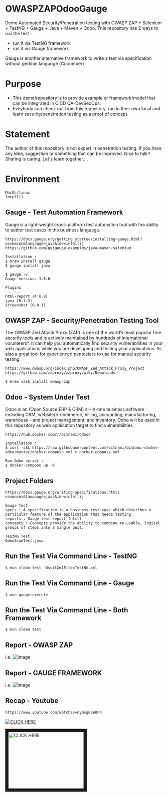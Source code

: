 # OWASPZAPOdooGauge
Demo Automated Security/Penetration testing with OWASP ZAP + Selenium + TestNG + Gauge + Java + Maven + Odoo.
This repository has 2 ways to run the test :
- run it via TestNG framework
- run it via Gauge framework

Gauge is another alternative framework to write a test via specification without gerkhin langunge (Cucumber)

# Purpose
- This demo/repository is to provide example or framework/model that can be integrated in CICD QA-DevSecOps.
- Eveybody can check out from this repository, run in their own local and learn security/penetration testing as a proof of concept.

# Statement
The author of this repository is not expert in penetration testing.
If you have any idea, suggestion or something that can be improved.
Nice to talk!! Sharing is caring. Let's learn together....


# Environment
```
MacOs/linux
IntelliJ
```

## Gauge - Test Automation Framework
Gauge is a light-weight cross-platform test automation tool with the ability to author test cases in the business language.
```
https://docs.gauge.org/getting_started/installing-gauge.html?os=macos&language=java&ide=intellij
https://github.com/getgauge-examples/java-maven-selenium

Installation : 
$ brew install gauge
$ gauge install java

$ gauge -v
Gauge version: 1.0.6

Plugins
-------
html-report (4.0.8)
java (0.7.3)
screenshot (0.0.1)

```

## OWASP ZAP - Security/Penetration Testing Tool
The OWASP Zed Attack Proxy (ZAP) is one of the world’s most popular free security tools and is actively maintained by hundreds of international volunteers*. It can help you automatically find security vulnerabilities in your web applications while you are developing and testing your applications. Its also a great tool for experienced pentesters to use for manual security testing.
```
https://www.owasp.org/index.php/OWASP_Zed_Attack_Proxy_Project
https://github.com/zaproxy/zaproxy/wiki/Downloads

$ brew cask install owasp-zap
```

## Odoo - System Under Test
Odoo is an (Open Source ERP & CRM) all-in-one business software including CRM, website/e-commerce, billing, accounting, manufacturing, warehouse - and project management, and inventory.
Odoo will be used in this repository as web application target to find vulnerabilities.
```
https://hub.docker.com/r/bitnami/odoo/

Installation :
$ curl -sSL https://raw.githubusercontent.com/bitnami/bitnami-docker-odoo/master/docker-compose.yml > docker-compose.yml

Run Odoo server :
$ docker-compose up -d

```

## Project Folders
```
https://docs.gauge.org/writing-specifications.html?os=macos&language=java&ide=intellij

Gauge Test
specs : A specification is a business test case which describes a particular feature of the application that needs testing.
reports : Gauge test report (html)
concepts : Concepts provide the ability to combine re-usable, logical groups of steps into a single unit.

TestNG Test
OdooScanTest.java

```

## Run the Test Via Command Line - TestNG
```
$ mvn clean test -DsuitXmlFile=TestNG.xml
```

## Run the Test Via Command Line - Gauge
```
$ mvn gauge:execute
```

## Run the Test Via Command Line - Both Framework
```
$ mvn clean test
```

## Report - OWASP ZAP
i.e.
![image](https://user-images.githubusercontent.com/26521948/68544654-6341f700-0400-11ea-9624-08bd58c335d5.png)

## Report - GAUGE FRAMEWORK 
i.e.
![image](https://user-images.githubusercontent.com/26521948/68544671-9a180d00-0400-11ea-8ebf-4c5b91516ebb.png)

## Recap - Youtube
```
https://www.youtube.com/watch?v=Cymsg63eOP4
```
[![CLICK HERE](![image](https://user-images.githubusercontent.com/26521948/68544724-3a6e3180-0401-11ea-9f03-49161ccefb7c.png)
)](https://www.youtube.com/watch?v=Cymsg63eOP4)

<a href="https://www.youtube.com/watch?v=Cymsg63eOP4" target="_blank"><img src="https://user-images.githubusercontent.com/26521948/68544724-3a6e3180-0401-11ea-9f03-49161ccefb7c.png" 
alt="CLICK HERE" width="240" height="180" border="10" /></a>


